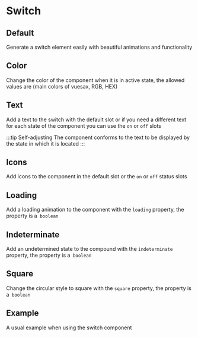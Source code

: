 # Switch

<card>

## Default

<docs-warn />

Generate a switch element easily with beautiful animations and functionality

</card>

<card subtitle="Color">

## Color

Change the color of the component when it is in active state, the allowed values ​​are (main colors of vuesax, RGB, HEX)

</card>

<card subtitle="Text">

## Text

Add a text to the switch with the default slot or if you need a different text for each state of the component you can use the `on` or `off` slots

:::tip Self-adjusting
  The component conforms to the text to be displayed by the state in which it is located
:::

</card>

<card subtitle="Icons">

## Icons

Add icons to the component in the default slot or the `on` or `off` status slots

</card>

<card subtitle="Loading">

## Loading

Add a loading animation to the component with the `loading` property, the property is a` boolean` 

</card>

<card subtitle="Indeterminate">

## Indeterminate

Add an undetermined state to the compound with the `indeterminate` property, the property is a` boolean` 

</card>

<card subtitle="Square">

## Square

Change the circular style to square with the `square` property, the property is a` boolean` 

</card>

<card subtitle="Example">

## Example

A usual example when using the switch component

</card>

<script setup>
import Api from "../../../theme/global-components/template/Switch/API.tsx"
</script>

<Api></Api>